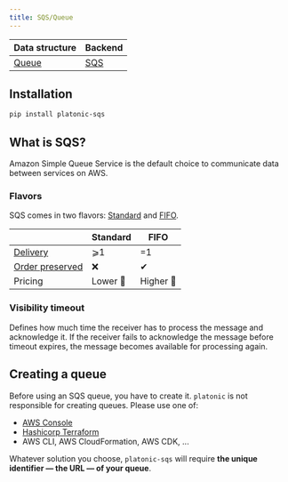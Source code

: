 ```yaml
---
title: SQS/Queue
---
```


| Data structure              | Backend                            |
| ---                         | ---                                |
| [Queue](/structures/queue/) | [SQS](https://aws.amazon.com/sqs/) |

## Installation

```bash
pip install platonic-sqs
```

## What is SQS?

Amazon Simple Queue Service is the default choice to communicate data between services on AWS.

### Flavors

SQS comes in two flavors: [Standard](https://docs.aws.amazon.com/AWSSimpleQueueService/latest/SQSDeveloperGuide/standard-queues.html) and [FIFO](https://docs.aws.amazon.com/AWSSimpleQueueService/latest/SQSDeveloperGuide/FIFO-queues.html).

|          | Standard       | FIFO         |
| ---      | ---            | ---          |
| [Delivery](/structures/queue/#delivery-guarantees) | ⩾1             | =1 |
| [Order preserved](/structures/queue/#order-preservation) | ❌ | ✔ |
| Pricing    | Lower 🙂   | Higher 🙁 |


### Visibility timeout

Defines how much time the receiver has to process the message and acknowledge it. If the receiver fails to acknowledge the message before timeout expires, the message becomes available for processing again.

## Creating a queue

Before using an SQS queue, you have to create it. `platonic` is not responsible for creating queues. Please use one of:

- [AWS Console](https://docs.aws.amazon.com/AWSSimpleQueueService/latest/SQSDeveloperGuide/sqs-configure-create-queue.html)
- [Hashicorp Terraform](https://registry.terraform.io/providers/hashicorp/aws/latest/docs/resources/sqs_queue)
- AWS CLI, AWS CloudFormation, AWS CDK, ...

Whatever solution you choose, `platonic-sqs` will require **the unique identifier — the URL — of your queue**.
